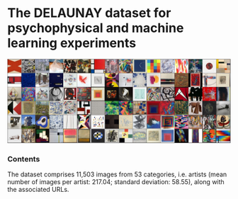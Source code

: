 # The DELAUNAY dataset for psychophysical and machine learning experiments

![Visualization of DELAUNAY dataset.](examples.JPG)

### Contents

The dataset comprises 11,503 images from 53 categories, i.e. artists (mean number of images per artist: 217.04; standard deviation: 58.55), along with the associated URLs.
